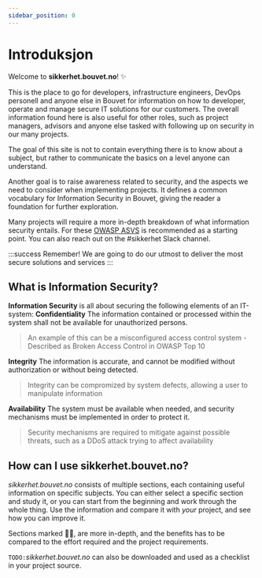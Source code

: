 ```yaml
---
sidebar_position: 0
---
```


# Introduksjon

Welcome to __sikkerhet.bouvet.no__! :sparkles:



This is the place to go for developers, infrastructure engineers, DevOps personell and anyone else in Bouvet for information on how to developer, operate and manage secure IT solutions for our customers. The overall information found here is also useful for other roles, such as project managers, advisors and anyone else tasked with following up on security in our many projects. 

The goal of this site is not to contain everything there is to know about a subject, but rather to communicate the basics on a level anyone can understand.

Another goal is to raise awareness related to security, and the aspects we need to consider when implementing projects. It defines a common vocabulary for Information Security in Bouvet, giving the reader a foundation for further exploration. 

Many projects will require a more in-depth breakdown of what information security entails. For these  [OWASP ASVS](https://owasp.org/www-project-application-security-verification-standard/) is recommended as a starting point. You can also reach out on the #sikkerhet Slack channel. 

:::success Remember!
We are going to do our utmost to deliver the most secure solutions and services
:::

## What is Information Security?
__Information Security__ is all about securing the following elements of an IT-system:
__Confidentiality__
The information contained or processed within the system shall not be available for unauthorized persons.
> An example of this can be a misconfigured access control system - Described as Broken Access Control in OWASP Top 10

__Integrity__
The information is accurate, and cannot be modified without authorization or without being detected.
> Integrity can be compromized by system defects, allowing a user to manipulate information

__Availability__
The system must be available when needed, and security mechanisms must be implemented in order to protect it.
> Security mechanisms are required to mitigate against possible threats, such as a DDoS attack trying to affect availability

## How can I use sikkerhet.bouvet.no?

_sikkerhet.bouvet.no_ consists of multiple sections, each containing useful information on specific subjects. 
You can either select a specific section and study it, or you can start from the beginning and work through the whole thing. 
Use the information and compare it with _your_ project, and see how you can improve it.

Sections marked 🧙‍♂️, are more in-depth, and the benefits has to be compared to the effort required and the project requirements. 

`TODO:`_sikkerhet.bouvet.no_ can also be downloaded and used as a checklist in your project source. 
